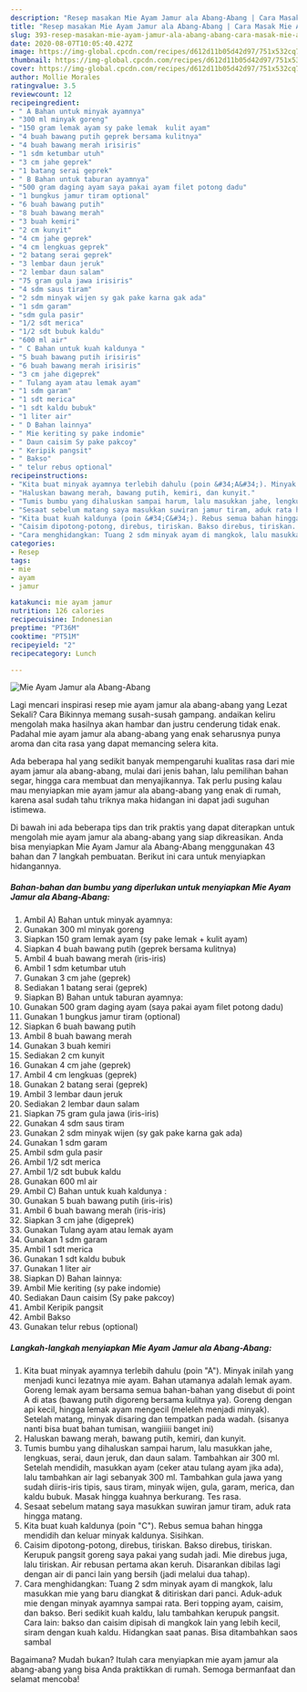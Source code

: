 ```yaml
---
description: "Resep masakan Mie Ayam Jamur ala Abang-Abang | Cara Masak Mie Ayam Jamur ala Abang-Abang Yang Menggugah Selera"
title: "Resep masakan Mie Ayam Jamur ala Abang-Abang | Cara Masak Mie Ayam Jamur ala Abang-Abang Yang Menggugah Selera"
slug: 393-resep-masakan-mie-ayam-jamur-ala-abang-abang-cara-masak-mie-ayam-jamur-ala-abang-abang-yang-menggugah-selera
date: 2020-08-07T10:05:40.427Z
image: https://img-global.cpcdn.com/recipes/d612d11b05d42d97/751x532cq70/mie-ayam-jamur-ala-abang-abang-foto-resep-utama.jpg
thumbnail: https://img-global.cpcdn.com/recipes/d612d11b05d42d97/751x532cq70/mie-ayam-jamur-ala-abang-abang-foto-resep-utama.jpg
cover: https://img-global.cpcdn.com/recipes/d612d11b05d42d97/751x532cq70/mie-ayam-jamur-ala-abang-abang-foto-resep-utama.jpg
author: Mollie Morales
ratingvalue: 3.5
reviewcount: 12
recipeingredient:
- " A Bahan untuk minyak ayamnya"
- "300 ml minyak goreng"
- "150 gram lemak ayam sy pake lemak  kulit ayam"
- "4 buah bawang putih geprek bersama kulitnya"
- "4 buah bawang merah irisiris"
- "1 sdm ketumbar utuh"
- "3 cm jahe geprek"
- "1 batang serai geprek"
- " B Bahan untuk taburan ayamnya"
- "500 gram daging ayam saya pakai ayam filet potong dadu"
- "1 bungkus jamur tiram optional"
- "6 buah bawang putih"
- "8 buah bawang merah"
- "3 buah kemiri"
- "2 cm kunyit"
- "4 cm jahe geprek"
- "4 cm lengkuas geprek"
- "2 batang serai geprek"
- "3 lembar daun jeruk"
- "2 lembar daun salam"
- "75 gram gula jawa irisiris"
- "4 sdm saus tiram"
- "2 sdm minyak wijen sy gak pake karna gak ada"
- "1 sdm garam"
- "sdm gula pasir"
- "1/2 sdt merica"
- "1/2 sdt bubuk kaldu"
- "600 ml air"
- " C Bahan untuk kuah kaldunya "
- "5 buah bawang putih irisiris"
- "6 buah bawang merah irisiris"
- "3 cm jahe digeprek"
- " Tulang ayam atau lemak ayam"
- "1 sdm garam"
- "1 sdt merica"
- "1 sdt kaldu bubuk"
- "1 liter air"
- " D Bahan lainnya"
- " Mie keriting sy pake indomie"
- " Daun caisim Sy pake pakcoy"
- " Keripik pangsit"
- " Bakso"
- " telur rebus optional"
recipeinstructions:
- "Kita buat minyak ayamnya terlebih dahulu (poin &#34;A&#34;). Minyak inilah yang menjadi kunci lezatnya mie ayam. Bahan utamanya adalah lemak ayam. Goreng lemak ayam bersama semua bahan-bahan yang disebut di point A di atas (bawang putih digoreng bersama kulitnya ya). Goreng dengan api kecil, hingga lemak ayam mengecil (meleleh menjadi minyak). Setelah matang, minyak disaring dan tempatkan pada wadah. (sisanya nanti bisa buat bahan tumisan, wangiiiii banget ini)"
- "Haluskan bawang merah, bawang putih, kemiri, dan kunyit."
- "Tumis bumbu yang dihaluskan sampai harum, lalu masukkan jahe, lengkuas, serai, daun jeruk, dan daun salam. Tambahkan air 300 ml. Setelah mendidih, masukkan ayam (ceker atau tulang ayam jika ada), lalu tambahkan air lagi sebanyak 300 ml. Tambahkan gula jawa yang sudah diiris-iris tipis, saus tiram, minyak wijen, gula, garam, merica, dan kaldu bubuk. Masak hingga kuahnya berkurang. Tes rasa."
- "Sesaat sebelum matang saya masukkan suwiran jamur tiram, aduk rata hingga matang."
- "Kita buat kuah kaldunya (poin &#34;C&#34;). Rebus semua bahan hingga mendidih dan keluar minyak kaldunya. Sisihkan."
- "Caisim dipotong-potong, direbus, tiriskan. Bakso direbus, tiriskan. Kerupuk pangsit goreng saya pakai yang sudah jadi. Mie direbus juga, lalu tiriskan. Air rebusan pertama akan keruh. Disarankan dibilas lagi dengan air di panci lain yang bersih (jadi melalui dua tahap)."
- "Cara menghidangkan: Tuang 2 sdm minyak ayam di mangkok, lalu masukkan mie yang baru diangkat &amp; ditiriskan dari panci. Aduk-aduk mie dengan minyak ayamnya sampai rata. Beri topping ayam, caisim, dan bakso. Beri sedikit kuah kaldu, lalu tambahkan kerupuk pangsit. Cara lain: bakso dan caisim dipisah di mangkok lain yang lebih kecil, siram dengan kuah kaldu. Hidangkan saat panas. Bisa ditambahkan saos sambal"
categories:
- Resep
tags:
- mie
- ayam
- jamur

katakunci: mie ayam jamur 
nutrition: 126 calories
recipecuisine: Indonesian
preptime: "PT36M"
cooktime: "PT51M"
recipeyield: "2"
recipecategory: Lunch

---
```



![Mie Ayam Jamur ala Abang-Abang](https://img-global.cpcdn.com/recipes/d612d11b05d42d97/751x532cq70/mie-ayam-jamur-ala-abang-abang-foto-resep-utama.jpg)

Lagi mencari inspirasi resep mie ayam jamur ala abang-abang yang Lezat Sekali? Cara Bikinnya memang susah-susah gampang. andaikan keliru mengolah maka hasilnya akan hambar dan justru cenderung tidak enak. Padahal mie ayam jamur ala abang-abang yang enak seharusnya punya aroma dan cita rasa yang dapat memancing selera kita.

Ada beberapa hal yang sedikit banyak mempengaruhi kualitas rasa dari mie ayam jamur ala abang-abang, mulai dari jenis bahan, lalu pemilihan bahan segar, hingga cara membuat dan menyajikannya. Tak perlu pusing kalau mau menyiapkan mie ayam jamur ala abang-abang yang enak di rumah, karena asal sudah tahu triknya maka hidangan ini dapat jadi suguhan istimewa.




Di bawah ini ada beberapa tips dan trik praktis yang dapat diterapkan untuk mengolah mie ayam jamur ala abang-abang yang siap dikreasikan. Anda bisa menyiapkan Mie Ayam Jamur ala Abang-Abang menggunakan 43 bahan dan 7 langkah pembuatan. Berikut ini cara untuk menyiapkan hidangannya.

<!--inarticleads1-->

##### Bahan-bahan dan bumbu yang diperlukan untuk menyiapkan Mie Ayam Jamur ala Abang-Abang:

1. Ambil  A) Bahan untuk minyak ayamnya:
1. Gunakan 300 ml minyak goreng
1. Siapkan 150 gram lemak ayam (sy pake lemak + kulit ayam)
1. Siapkan 4 buah bawang putih (geprek bersama kulitnya)
1. Ambil 4 buah bawang merah (iris-iris)
1. Ambil 1 sdm ketumbar utuh
1. Gunakan 3 cm jahe (geprek)
1. Sediakan 1 batang serai (geprek)
1. Siapkan  B) Bahan untuk taburan ayamnya:
1. Gunakan 500 gram daging ayam (saya pakai ayam filet potong dadu)
1. Gunakan 1 bungkus jamur tiram (optional)
1. Siapkan 6 buah bawang putih
1. Ambil 8 buah bawang merah
1. Gunakan 3 buah kemiri
1. Sediakan 2 cm kunyit
1. Gunakan 4 cm jahe (geprek)
1. Ambil 4 cm lengkuas (geprek)
1. Gunakan 2 batang serai (geprek)
1. Ambil 3 lembar daun jeruk
1. Sediakan 2 lembar daun salam
1. Siapkan 75 gram gula jawa (iris-iris)
1. Gunakan 4 sdm saus tiram
1. Gunakan 2 sdm minyak wijen (sy gak pake karna gak ada)
1. Gunakan 1 sdm garam
1. Ambil sdm gula pasir
1. Ambil 1/2 sdt merica
1. Ambil 1/2 sdt bubuk kaldu
1. Gunakan 600 ml air
1. Ambil  C) Bahan untuk kuah kaldunya :
1. Gunakan 5 buah bawang putih (iris-iris)
1. Ambil 6 buah bawang merah (iris-iris)
1. Siapkan 3 cm jahe (digeprek)
1. Gunakan  Tulang ayam atau lemak ayam
1. Gunakan 1 sdm garam
1. Ambil 1 sdt merica
1. Gunakan 1 sdt kaldu bubuk
1. Gunakan 1 liter air
1. Siapkan  D) Bahan lainnya:
1. Ambil  Mie keriting (sy pake indomie)
1. Sediakan  Daun caisim (Sy pake pakcoy)
1. Ambil  Keripik pangsit
1. Ambil  Bakso
1. Gunakan  telur rebus (optional)




<!--inarticleads2-->

##### Langkah-langkah menyiapkan Mie Ayam Jamur ala Abang-Abang:

1. Kita buat minyak ayamnya terlebih dahulu (poin &#34;A&#34;). Minyak inilah yang menjadi kunci lezatnya mie ayam. Bahan utamanya adalah lemak ayam. Goreng lemak ayam bersama semua bahan-bahan yang disebut di point A di atas (bawang putih digoreng bersama kulitnya ya). Goreng dengan api kecil, hingga lemak ayam mengecil (meleleh menjadi minyak). Setelah matang, minyak disaring dan tempatkan pada wadah. (sisanya nanti bisa buat bahan tumisan, wangiiiii banget ini)
1. Haluskan bawang merah, bawang putih, kemiri, dan kunyit.
1. Tumis bumbu yang dihaluskan sampai harum, lalu masukkan jahe, lengkuas, serai, daun jeruk, dan daun salam. Tambahkan air 300 ml. Setelah mendidih, masukkan ayam (ceker atau tulang ayam jika ada), lalu tambahkan air lagi sebanyak 300 ml. Tambahkan gula jawa yang sudah diiris-iris tipis, saus tiram, minyak wijen, gula, garam, merica, dan kaldu bubuk. Masak hingga kuahnya berkurang. Tes rasa.
1. Sesaat sebelum matang saya masukkan suwiran jamur tiram, aduk rata hingga matang.
1. Kita buat kuah kaldunya (poin &#34;C&#34;). Rebus semua bahan hingga mendidih dan keluar minyak kaldunya. Sisihkan.
1. Caisim dipotong-potong, direbus, tiriskan. Bakso direbus, tiriskan. Kerupuk pangsit goreng saya pakai yang sudah jadi. Mie direbus juga, lalu tiriskan. Air rebusan pertama akan keruh. Disarankan dibilas lagi dengan air di panci lain yang bersih (jadi melalui dua tahap).
1. Cara menghidangkan: Tuang 2 sdm minyak ayam di mangkok, lalu masukkan mie yang baru diangkat &amp; ditiriskan dari panci. Aduk-aduk mie dengan minyak ayamnya sampai rata. Beri topping ayam, caisim, dan bakso. Beri sedikit kuah kaldu, lalu tambahkan kerupuk pangsit. Cara lain: bakso dan caisim dipisah di mangkok lain yang lebih kecil, siram dengan kuah kaldu. Hidangkan saat panas. Bisa ditambahkan saos sambal




Bagaimana? Mudah bukan? Itulah cara menyiapkan mie ayam jamur ala abang-abang yang bisa Anda praktikkan di rumah. Semoga bermanfaat dan selamat mencoba!
